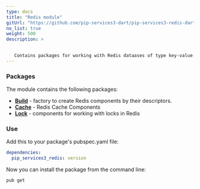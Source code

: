 ```yaml
---
type: docs
title: "Redis module"
gitUrl: "https://github.com/pip-services3-dart/pip-services3-redis-dart"
no_list: true
weight: 500
description: > 

 
   Contains packages for working with Redis dataases of type key-value.
---
```


### Packages

The module contains the following packages:
- [**Build**](build) - factory to create Redis components by their descriptors.
- [**Cache**](cache) - Redis Cache Components
- [**Lock**](lock) - components for working with locks in Redis


### Use

Add this to your package's pubspec.yaml file:
```yaml
dependencies:
  pip_services3_redis: version
```

Now you can install the package from the command line:
```bash
pub get
```
